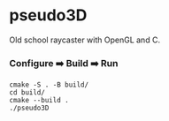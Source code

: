 # pseudo3D

Old school raycaster with OpenGL and C.

### Configure ➡️  Build ➡️  Run

```
cmake -S . -B build/
cd build/
cmake --build .
./pseudo3D
```
